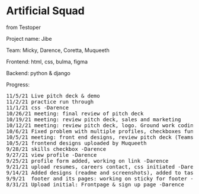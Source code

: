 # Artificial Squad

from Testoper

Project name: Jibe

Team: Micky, Darence, Coretta, Muqueeth

Frontend: html, css, bulma, figma

Backend: python & django 

Progress:
<pre>
11/5/21 Live pitch deck & demo
11/2/21 practice run through
11/1/21 css -Darence
10/26/21 meeting: final review of pitch deck
10/19/21 meeting: review pitch deck, sales and marketing
10/12/21 meeting: review pitch deck, logo. Ground work coding for AI-MVP -Darence
10/6/21 Fixed problem with multiple profiles, checkboxes functional - Darence
10/5/21 meeting: front end designs, review pitch deck (Teams repo), logo ideas
10/5/21 frontend designs uploaded by Muqueeth
9/28/21 skills checkbox -Darence
9/27/21 view profile -Darence
9/25/21 profile form added, working on link -Darence
9/21/21 upload resumes, careers contact, css initiated -Darence
9/14/21 Added designs (readme and screenshots), added to tasklist (projects) -Darence
9/9/21  footer and its pages: working on sticky for footer -Darence
8/31/21 Upload initial: Frontpage & sign up page -Darence
</pre>